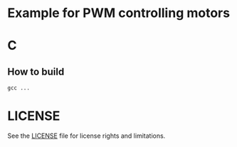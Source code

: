 # Example for PWM controlling motors

# C
## How to build
```
gcc ...
```

# LICENSE
See the [LICENSE](../../LICENSE.md) file for license rights and limitations.

